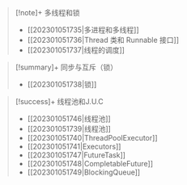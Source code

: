 
> [!note]+ 多线程和锁
> - [[202301051735|多进程和多线程]]
> - [[202301051736|Thread 类和 Runnable 接口]]
> - [[202301051737|线程的调度]]

> [!summary]+ 同步与互斥（锁）
> - [[202301051738|锁]]

> [!success]+ 线程池和J.U.C
> - [[202301051746|线程池]]
> - [[202301051739|线程池]]
> - [[202301051740|ThreadPoolExecutor]]
> - [[202301051741|Executors]]
> - [[202301051747|FutureTask]]
> - [[202301051748|CompletableFuture]]
> - [[202301051749|BlockingQueue]]

